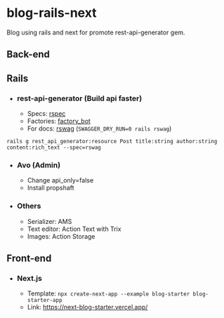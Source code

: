 # blog-rails-next
Blog using rails and next for promote rest-api-generator gem.

## Back-end

## Rails

- ### rest-api-generator (Build api faster)
  - Specs: [rspec](https://github.com/rspec/rspec-rails)
  - Factories: [factory_bot](https://github.com/thoughtbot/factory_bot)
  - For docs: [rswag](https://github.com/rswag/rswag) (`SWAGGER_DRY_RUN=0 rails rswag`)
  

`rails g rest_api_generator:resource Post title:string author:string content:rich_text --spec=rswag`

- ### Avo (Admin)
  - Change api_only=false
  - Install propshaft

- ### Others
  - Serializer: AMS 
  - Text editor: Action Text with Trix
  - Images: Action Storage

## Front-end

- ### Next.js
  - Template: `npx create-next-app --example blog-starter blog-starter-app`
  - Link: https://next-blog-starter.vercel.app/
